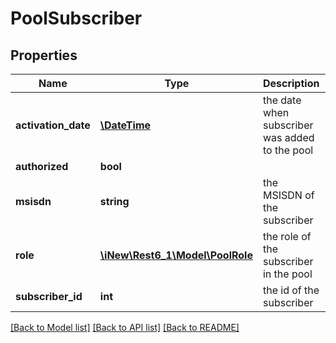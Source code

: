 # PoolSubscriber

## Properties
Name | Type | Description | Notes
------------ | ------------- | ------------- | -------------
**activation_date** | [**\DateTime**](\DateTime.md) | the date when subscriber was added to the pool | [optional] 
**authorized** | **bool** |  | 
**msisdn** | **string** | the MSISDN of the subscriber | 
**role** | [**\iNew\Rest6_1\Model\PoolRole**](PoolRole.md) | the role of the subscriber in the pool | 
**subscriber_id** | **int** | the id of the subscriber | 

[[Back to Model list]](../README.md#documentation-for-models) [[Back to API list]](../README.md#documentation-for-api-endpoints) [[Back to README]](../README.md)


